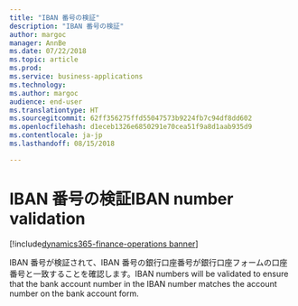```yaml
---
title: "IBAN 番号の検証"
description: "IBAN 番号の検証"
author: margoc
manager: AnnBe
ms.date: 07/22/2018
ms.topic: article
ms.prod: 
ms.service: business-applications
ms.technology: 
ms.author: margoc
audience: end-user
ms.translationtype: HT
ms.sourcegitcommit: 62ff356275ffd55047573b9224fb7c94df8dd602
ms.openlocfilehash: d1eceb1326e6850291e70cea51f9a8d1aab935d9
ms.contentlocale: ja-jp
ms.lasthandoff: 08/15/2018

---
```

#  <a name="iban-number-validation"></a><span data-ttu-id="9751b-103">IBAN 番号の検証</span><span class="sxs-lookup"><span data-stu-id="9751b-103">IBAN number validation</span></span>

[!include[dynamics365-finance-operations banner](../includes/dynamics365-finance-operations.md)]



<span data-ttu-id="9751b-104">IBAN 番号が検証されて、IBAN 番号の銀行口座番号が銀行口座フォームの口座番号と一致することを確認します。</span><span class="sxs-lookup"><span data-stu-id="9751b-104">IBAN numbers will be validated to ensure that the bank account number in the IBAN number matches the account number on the bank account form.</span></span>
